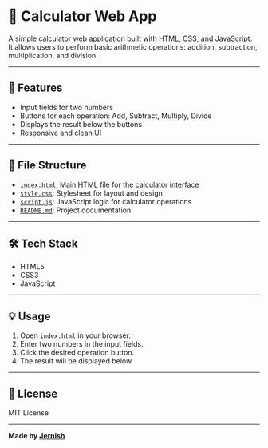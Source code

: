 # 🧮 Calculator Web App

A simple calculator web application built with HTML, CSS, and JavaScript.  
It allows users to perform basic arithmetic operations: addition, subtraction, multiplication, and division.

---

## 🚀 Features

- Input fields for two numbers
- Buttons for each operation: Add, Subtract, Multiply, Divide
- Displays the result below the buttons
- Responsive and clean UI

---

## 📁 File Structure

- [`index.html`](index.html): Main HTML file for the calculator interface
- [`style.css`](style.css): Stylesheet for layout and design
- [`script.js`](script.js): JavaScript logic for calculator operations
- [`README.md`](README.md): Project documentation

---

## 🛠️ Tech Stack

- HTML5
- CSS3
- JavaScript

---

## 💡 Usage

1. Open `index.html` in your browser.
2. Enter two numbers in the input fields.
3. Click the desired operation button.
4. The result will be displayed below.

---

## 📄 License

MIT License

---

**Made by [Jernish](https://github.com/Jernish-FDO)**